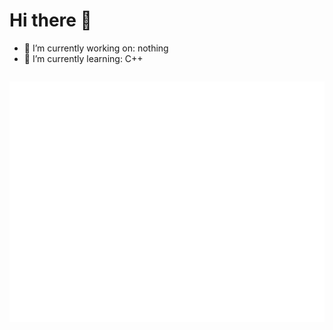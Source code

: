 # Hi there 👋

- 🔭 I’m currently working on: nothing
- 🌱 I’m currently learning: C++

<div style="
  display: flex;
  justify-content: center;
  ">

![Metrics](/github-metrics.svg)
</div>